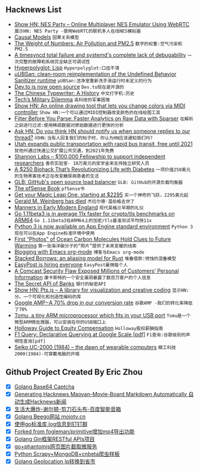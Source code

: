 ## Hacknews List


- [Show HN: NES Party – Online Multiplayer NES Emulator Using WebRTC](https://nes.party)  `展示HN: NES Party -使用WebRTC的联机多人在线NES模拟器`
- [Causal Models](https://plato.stanford.edu/entries/causal-models/)  `因果关系模型`
- [The Weight of Numbers: Air Pollution and PM2.5](https://undark.org/breathtaking/)  `数字的权重:空气污染和PM2.5`
- [A timesyncd total failure and systemd&#39;s complete lack of debugability](https://utcc.utoronto.ca/~cks/space/blog/linux/SystemdTimesyncdFailure)  `一次完整的故障和系统完全缺乏可调试性`
- [Hyperpolyglot: Lisp](http://hyperpolyglot.org/lisp)  `Hyperpolyglot:口齿不清`
- [µUBSan: clean-room reimplementation of the Undefined Behavior Sanitizer runtime](https://blog.netbsd.org/tnf/entry/introduction_to_%C2%B5ubsan_a_clean)  `µUBSan:洁净室重新洗手液运行时未定义的行为`
- [Dev.to is now open source](https://github.com/thepracticaldev/dev.to)  `Dev.to现在是开源的`
- [The Chinese Typewriter: A History](https://www.lrb.co.uk/v40/n05/jamie-fisher/the-left-handed-kid)  `中文打字机:历史`
- [Tech’s Military Dilemma](https://newrepublic.com/article/148870/techs-military-dilemma-silicon-valley)  `高科技的军事困境`
- [Show HN: An online drawing tool that lets you change colors via MIDI controller](http://www.h3nk.com/midi.htm)  `Show HN:一个可以通过MIDI控制器改变颜色的在线绘图工具`
- [Filter Before You Parse: Faster Analytics on Raw Data with Sparser](https://dawn.cs.stanford.edu/2018/08/07/sparser/)  `在解析之前进行过滤:使用稀疏数据对原始数据进行更快的分析`
- [Ask HN: Do you think HN should notify us when someone replies to our thread?](item?id=17721371)  `问HN:当有人回复我们的帖子时，你认为HN应该通知我们吗?`
- [Utah expands public transportation with rapid bus transit, free until 2021](http://rideuta.com/news/2018/08/UVX-Service-Starts-August-13)  `犹他州通过快速公交扩展公共交通，到2021年免费`
- [Shannon Labs – $100,000 Fellowship to support independent researchers](https://shannonlabs.co/?hn)  `香农实验室- 10万美元的奖学金来支持独立研究人员`
- [A $250 Biohack That’s Revolutionizing Life with Diabetes](https://www.bloomberg.com/news/features/2018-08-08/the-250-biohack-that-s-revolutionizing-life-with-diabetes)  `一项价值250美元的生物黑客技术正在改变糖尿病患者的生活`
- [GLB: GitHub&#39;s open source load balancer](https://githubengineering.com/glb-director-open-source-load-balancer/)  `GLB: GitHub的开源负载均衡器`
- [The pfSense Book](https://www.netgate.com/docs/pfsense/book/)  `pfSense书`
- [Get your Magic Leap One, starting at $2295](https://www.magicleap.com/?zip_modal=true)  `买一个神奇的飞跃，2295美元起`
- [Gerald M. Weinberg has died](https://facebook.com/story.php?story_fbid=10156413364572778&amp;id=605267777)  `杰拉尔德·温伯格去世了`
- [Manners in Early Modern England](https://amp.theguardian.com/books/2018/aug/08/in-pursuit-of-civility-by-keith-thomas-review)  `现代英格兰早期的礼仪`
- [Go 1.11beta3 is in average 11x faster for crypto/tls benchmarks on ARM64](https://gist.github.com/carlosedp/f85274ef2a9bacc773cf8ddeedaee821)  `Go 1.11beta3在ARM64上的加密/tls基准测试平均快11x`
- [Python 3 is now available on App Engine standard environment](https://cloud.google.com/blog/products/gcp/introducing-app-engine-second-generation-runtimes-and-python-3-7)  `Python 3现在可以在App Engine标准环境中使用`
- [First “Photos” of Ocean Carbon Molecules Hold Clues to Future Warming](https://www.scientificamerican.com/article/first-photos-of-ocean-carbon-molecules-hold-clues-to-future-warming/)  `第一张海洋碳分子的“照片”提供了未来变暖的线索`
- [Blogging with Emacs org-mode](https://www.sadiqpk.org/blog/2018/08/08/blogging-with-org-mode.html)  `博客与Emacs org-mode`
- [Stacked Borrows: an aliasing model for Rust](https://www.ralfj.de/blog/2018/08/07/stacked-borrows.html)  `堆叠借款:锈蚀的混叠模型`
- [EasyPost is hiring everyone](https://www.easypost.com/jobs)  `EasyPost雇佣每个人`
- [A Comcast Security Flaw Exposed Millions of Customers’ Personal Information](https://www.buzzfeednews.com/article/nicolenguyen/a-comcast-security-flaw-exposed-millions-of-customers)  `康卡斯特的一个安全漏洞暴露了数百万客户的个人信息`
- [The Secret API of Banks](http://gduverger.com/secret-api-banks)  `银行的秘密API`
- [Show HN: Pts.js – A library for visualization and creative coding](https://ptsjs.org/)  `显示HN:分。一个可视化和创造性编码的库`
- [Google AMP – A 70% drop in our conversion rate](https://medium.com/the-set-list/google-amp-a-70-drop-in-our-conversion-rate-35fe3cb69c59)  `谷歌AMP -我们的转化率降低了70%`
- [Tomu, a tiny ARM microprocessor which fits in your USB port](https://tomu.im/)  `Tomu是一个微型ARM微处理器，可以安装在你的USB端口上`
- [Holloway Guide to Equity Compensation](https://www.holloway.com/g/equity-compensation)  `Holloway股权薪酬指南`
- [F1 Query: Declarative Querying at Google Scale [pdf]](http://www.vldb.org/pvldb/vol11/p1835-samwel.pdf)  `F1查询:谷歌级别的声明性查询[pdf]`
- [Seiko UC-2000 (1984) – the dawn of wearable computers](https://www.inexhibit.com/case-studies/seiko-uc-2000-1984-the-dawn-of-wearable-computers/)  `精工科技2000(1984)-可穿戴电脑的开端`

## Github Project Created By Eric Zhou

- [x] [Golang Base64 Captcha](https://github.com/mojocn/base64Captcha)
- [x] [Generating Hacknews Maoyan-Movie-Board Markdown Automatically 自动生成Hacknews新闻](https://github.com/dejavuzhou/md-genie)
- [x] [生活大爆炸-谢尔顿-剪刀石头布-百度智能音箱](https://github.com/mojocn/dueros-bang-game)
- [x] [Golang Beego网站 mojotv.cn](https://github.com/mojocn/www.mojotv.cn)
- [x] [使用go标准库,log信息到钉钉群](https://github.com/mojocn/dooger)
- [x] [Forked from fogleman/primitive增加mp4导出功能](https://github.com/mojocn/primitive)
- [x] [Golang Gin框架RESTful APIs项目](https://github.com/JJJJJJJerk/ezier-golang-web-api-framework)
- [x] [go+phantomjs网页图片截取微服务](https://github.com/mojocn/screen_shot)
- [x] [Python Scrapy+MongoDB+cnbeta爬虫样板](https://github.com/mojocn/scrapy_mongodb_boilerplate_cnbeta)
- [x] [Golang Geolocation Ip转换到省市](https://github.com/mojocn/ip2location)